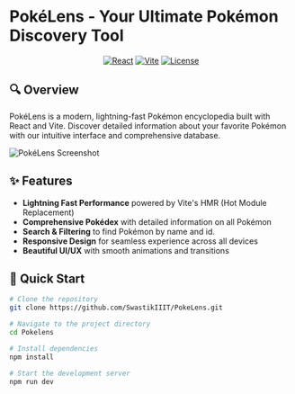 # PokéLens - Your Ultimate Pokémon Discovery Tool

<div align="center">
  
[![React](https://img.shields.io/badge/React-20232A?style=for-the-badge&logo=react&logoColor=61DAFB)](https://reactjs.org/)
[![Vite](https://img.shields.io/badge/Vite-B73BFE?style=for-the-badge&logo=vite&logoColor=FFD62E)](https://vitejs.dev/)
[![License](https://img.shields.io/badge/License-MIT-blue.svg)](LICENSE)

</div>


## 🔍 Overview

PokéLens is a modern, lightning-fast Pokémon encyclopedia built with React and Vite. Discover detailed information about your favorite Pokémon with our intuitive interface and comprehensive database.

![PokéLens Screenshot](https://github.com/user-attachments/assets/3a0fe2d8-01f8-4ab1-a587-46733083eae4)


## ✨ Features

- **Lightning Fast Performance** powered by Vite's HMR (Hot Module Replacement)
- **Comprehensive Pokédex** with detailed information on all Pokémon
- **Search & Filtering** to find Pokémon by name and id.
- **Responsive Design** for seamless experience across all devices
- **Beautiful UI/UX** with smooth animations and transitions

## 🚀 Quick Start

```bash
# Clone the repository
git clone https://github.com/SwastikIIIT/PokeLens.git

# Navigate to the project directory
cd Pokelens

# Install dependencies
npm install

# Start the development server
npm run dev
